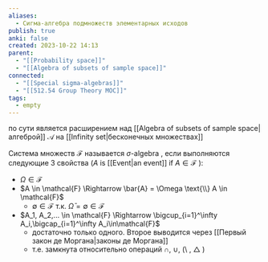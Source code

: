 ```yaml
---
aliases:
  - Сигма-алгебра подмножеств элементарных исходов
publish: true
anki: false
created: 2023-10-22 14:13
parent:
  - "[[Probability space]]"
  - "[[Algebra of subsets of sample space]]"
connected:
  - "[[Special sigma-algebras]]"
  - "[[512.54 Group Theory MOC]]"
tags:
  - empty
---
```

по сути является расширением над [[Algebra of subsets of sample space|алгеброй]] $\mathcal{A}$ на [[Infinity set|бесконечных множествах]] 

Система множеств $\mathcal{F}$ называется $\sigma$-algebra , если выполняются следующие 3 свойства ($A$ is [[Event|an event]]  if $A \in \mathcal{F}$ ):
- $\Omega \in \mathcal{F}$ 
- $A \in \mathcal{F} \Rightarrow \bar{A} = \Omega \text{\\} A \in \mathcal{F}$ 
	- $\emptyset\in\mathcal{F}$ т.к. $\bar{\Omega} = \emptyset \in \mathcal{F}$ 
- $A_1, A_2,... \in \mathcal{F} \Rightarrow \bigcup_{i=1}^\infty A_i,\bigcap_{i=1}^\infty A_i\in\mathcal{F}$ 
	- достаточно только одного. Второе выводится через [[Первый закон де Моргана|законы де Моргана]]
	- т.е. замкнута относительно операций $\cap$, $\cup$, (\\ , $\bigtriangleup$ )






